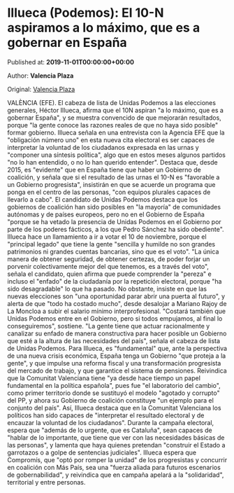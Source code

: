 
# Illueca (Podemos): El 10-N aspiramos a lo máximo, que es a gobernar en España

Published at: **2019-11-01T00:00:00+00:00**

Author: **Valencia Plaza**

Original: [Valencia Plaza](https://valenciaplaza.com/illueca-podemos-el-10-n-aspiramos-a-lo-maximo-que-es-a-gobernar-en-espana)

VALÈNCIA (EFE). El cabeza de lista de Unidas Podemos a las elecciones generales, Héctor Illueca, afirma que el 10N aspiran "a lo máximo, que es a gobernar España", y se muestra convencido de que mejorarán resultados, porque "la gente conoce las razones reales de que no haya sido posible" formar gobierno.
Illueca señala en una entrevista con la Agencia EFE que la "obligación número uno" en esta nueva cita electoral es ser capaces de interpretar la voluntad de los ciudadanos expresada en las urnas y "componer una síntesis política", algo que en estos meses algunos partidos "no lo han entendido, o no lo han querido entender".
Destaca que, desde 2015, es "evidente" que en España tiene que haber un Gobierno de coalición, y señala que si el resultado de las urnas el 10-N es "favorable a un Gobierno progresista", insistirán en que se acuerde un programa que ponga en el centro de las personas, "con equipos plurales capaces de llevarlo a cabo".
El candidato de Unidas Podemos destaca que los gobiernos de coalición han sido posibles en "la mayoría" de comunidades autónomas y de países europeos, pero no en el Gobierno de España "porque se ha vetado la presencia de Unidas Podemos en el Gobierno por parte de los poderes fácticos, a los que Pedro Sánchez ha sido obediente".
Illueca hace un llamamiento a ir a votar el 10 de noviembre, porque el "principal legado" que tiene la gente "sencilla y humilde no son grandes patrimonios ni grandes cuentas bancarias, sino que es el voto".
"La única manera de obtener seguridad, de obtener certezas, de poder forjar un porvenir colectivamente mejor del que tenemos, es a través del voto", señala el candidato, quien afirma que puede comprender la "pereza" e incluso el "enfado" de la ciudadanía por la repetición electoral, porque "ha sido desagradable" lo que ha pasado.
No obstante, insiste en que las nuevas elecciones son "una oportunidad parar abrir una puerta al futuro", y alerta de que "todo ha costado mucho", desde desalojar a Mariano Rajoy de La Moncloa a subir el salario mínimo interprofesional. "Costará también que Unidas Podemos entre en el Gobierno, pero si todos empujamos, al final lo conseguiremos", sostiene.
"La gente tiene que actuar racionalmente y canalizar su enfado de manera constructiva para hacer posible un Gobierno que esté a la altura de las necesidades del país", señala el cabeza de lista de Unidas Podemos.
Para Illueca, es "fundamental" que, ante la perspectiva de una nueva crisis económica, España tenga un Gobierno "que proteja a la gente", y que impulse una reforma fiscal y una transformación progresista del mercado de trabajo, y que garantice el sistema de pensiones.
Reivindica que la Comunitat Valenciana tiene "ya desde hace tiempo un papel fundamental en la política española", pues fue "el laboratorio del cambio", como primer territorio donde se sustituyó el modelo "agotado y corrupto" del PP, y ahora su Gobierno de coalición constituye "un ejemplo para el conjunto del país".
Así, Illueca destaca que en la Comunitat Valenciana los políticos han sido capaces de "interpretar el resultado electoral y de encauzar la voluntad de los ciudadanos".
Durante la campaña electoral, espera que "además de lo urgente, que es Cataluña", sean capaces de "hablar de lo importante, que tiene que ver con las necesidades básicas de las personas", y lamenta que haya quienes pretendan "construir el Estado a garrotazos o a golpe de sentencias judiciales".
Illueca espera que Compromís, que "optó por romper la unidad" de los progresistas y concurrir en coalición con Más País, sea una "fuerza aliada para futuros escenarios de gobernabilidad", y reivindica que en campaña apelará a la "solidaridad", territorial y entre personas. 
